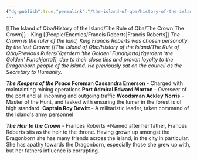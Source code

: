 ```yaml
---
{"dg-publish":true,"permalink":"/the-island-of-qba/history-of-the-island/the-rule-of-qba/the-crown-councils/the-council-of-king-francis-roberts/"}
---
```



[[The Island of Qba/History of the Island/The Rule of Qba/The Crown\|The Crown]] - King [[People/Enemies/Francis Roberts\|Francis Roberts]]
*The Crown is the ruler of the land, King Francis Roberts was chosen personally by the last Crown; [[The Island of Qba/History of the Island/The Rule of Qba/Previous Rulers/Ygerdern 'the Golden' Funahjarta\|Ygerdern 'the Golden' Funahjarta]]*, *due to their close ties and proven loyalty to the Dragonborn people of the island. He previously sat on the council as the Secretary to Humanity.*

***The Keepers of the Peace*** 
**Foreman Cassandra Emerson** - Charged with maintainting mining operations
**Port Admiral Edward Morton** - Overseer of the port and all incoming and outgoing traffic
**Woodsman Ackley Norris** - Master of the Hunt, and tasked with ensuring the lumer in the forest is of high standard.
**Captain Roy Dewitt** - A militaristic leader, taken command of the Island's army personnel

***The Heir to the Crown*** - Frances Roberts
*Named after her father, Frances Roberts sits as the heir to the throne. Having grown up amongst the Dragonborn she has many friends across the island, in the city in particular. She has apathy towards the Dragonborn, especially those she grew up with, but her fathers influence is corrupting.
